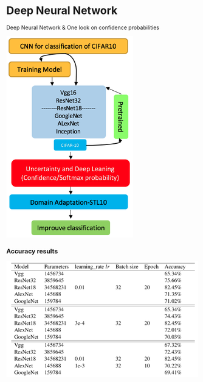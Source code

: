 # Deep Neural Network 
Deep Neural Network & One look on confidence probabilities 

![Alt text](workflow.png?raw=true "Title")


### Accuracy results
![Alt text](accuracy.png?raw=true "Title")
